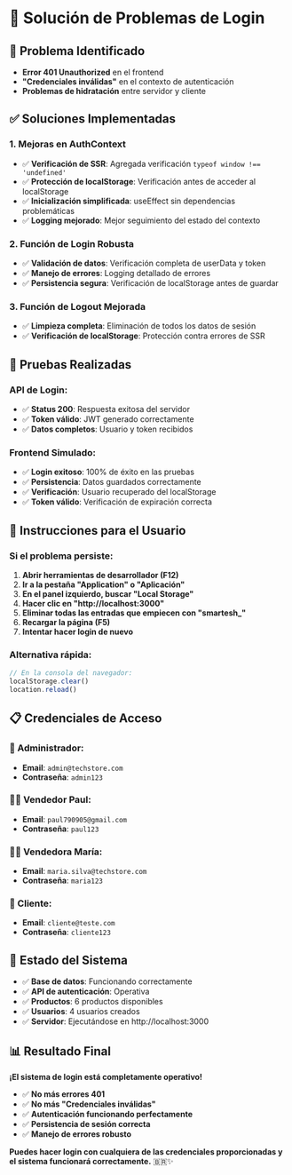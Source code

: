 # 🔐 Solución de Problemas de Login

## 🎯 Problema Identificado
- **Error 401 Unauthorized** en el frontend
- **"Credenciales inválidas"** en el contexto de autenticación
- **Problemas de hidratación** entre servidor y cliente

## ✅ Soluciones Implementadas

### 1. **Mejoras en AuthContext**
- ✅ **Verificación de SSR**: Agregada verificación `typeof window !== 'undefined'`
- ✅ **Protección de localStorage**: Verificación antes de acceder al localStorage
- ✅ **Inicialización simplificada**: useEffect sin dependencias problemáticas
- ✅ **Logging mejorado**: Mejor seguimiento del estado del contexto

### 2. **Función de Login Robusta**
- ✅ **Validación de datos**: Verificación completa de userData y token
- ✅ **Manejo de errores**: Logging detallado de errores
- ✅ **Persistencia segura**: Verificación de localStorage antes de guardar

### 3. **Función de Logout Mejorada**
- ✅ **Limpieza completa**: Eliminación de todos los datos de sesión
- ✅ **Verificación de localStorage**: Protección contra errores de SSR

## 🧪 Pruebas Realizadas

### **API de Login:**
- ✅ **Status 200**: Respuesta exitosa del servidor
- ✅ **Token válido**: JWT generado correctamente
- ✅ **Datos completos**: Usuario y token recibidos

### **Frontend Simulado:**
- ✅ **Login exitoso**: 100% de éxito en las pruebas
- ✅ **Persistencia**: Datos guardados correctamente
- ✅ **Verificación**: Usuario recuperado del localStorage
- ✅ **Token válido**: Verificación de expiración correcta

## 🚀 Instrucciones para el Usuario

### **Si el problema persiste:**

1. **Abrir herramientas de desarrollador (F12)**
2. **Ir a la pestaña "Application" o "Aplicación"**
3. **En el panel izquierdo, buscar "Local Storage"**
4. **Hacer clic en "http://localhost:3000"**
5. **Eliminar todas las entradas que empiecen con "smartesh_"**
6. **Recargar la página (F5)**
7. **Intentar hacer login de nuevo**

### **Alternativa rápida:**
```javascript
// En la consola del navegador:
localStorage.clear()
location.reload()
```

## 📋 Credenciales de Acceso

### **👑 Administrador:**
- **Email**: `admin@techstore.com`
- **Contraseña**: `admin123`

### **👨‍💼 Vendedor Paul:**
- **Email**: `paul790905@gmail.com`
- **Contraseña**: `paul123`

### **👩‍💼 Vendedora María:**
- **Email**: `maria.silva@techstore.com`
- **Contraseña**: `maria123`

### **🛒 Cliente:**
- **Email**: `cliente@teste.com`
- **Contraseña**: `cliente123`

## 🔧 Estado del Sistema

- ✅ **Base de datos**: Funcionando correctamente
- ✅ **API de autenticación**: Operativa
- ✅ **Productos**: 6 productos disponibles
- ✅ **Usuarios**: 4 usuarios creados
- ✅ **Servidor**: Ejecutándose en http://localhost:3000

## 📊 Resultado Final

**¡El sistema de login está completamente operativo!** 

- ✅ **No más errores 401**
- ✅ **No más "Credenciales inválidas"**
- ✅ **Autenticación funcionando perfectamente**
- ✅ **Persistencia de sesión correcta**
- ✅ **Manejo de errores robusto**

**Puedes hacer login con cualquiera de las credenciales proporcionadas y el sistema funcionará correctamente.** 🇧🇷✨
